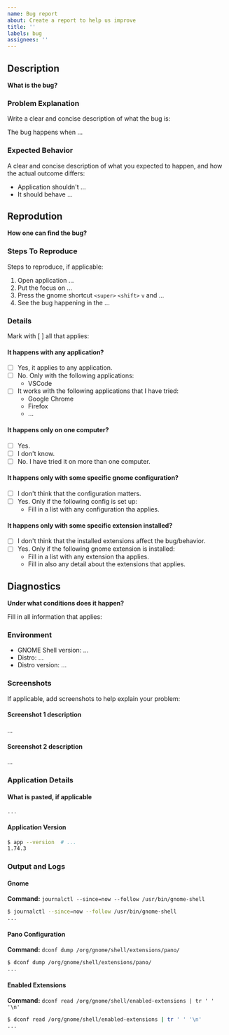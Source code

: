 ```yaml
---
name: Bug report
about: Create a report to help us improve
title: ''
labels: bug
assignees: ''
---
```


## Description

**What is the bug?**

### Problem Explanation

Write a clear and concise description of what the bug is:

The bug happens when ...

### Expected Behavior

A clear and concise description of what you expected to happen, and how the actual outcome differs:

- Application shouldn't ...
- It should behave ...

## Reprodution

**How one can find the bug?**

### Steps To Reproduce

Steps to reproduce, if applicable:

1. Open application ...
2. Put the focus on ...
3. Press the gnome shortcut `<super>` `<shift>` `v` and ...
4. See the bug happening in the ...

### Details

Mark with [ ] all that applies:

#### It happens with any application?

- [ ] Yes, it applies to any application.
- [ ] No. Only with the following applications:
  - VSCode
- [ ] It works with the following applications that I have tried:
  - Google Chrome
  - Firefox
  - ...

#### It happens only on one computer?

- [ ] Yes.
- [ ] I don't know.
- [ ] No. I have tried it on more than one computer.

#### It happens only with some specific gnome configuration?

- [ ] I don't think that the configuration matters.
- [ ] Yes. Only if the following config is set up:
  - Fill in a list with any configuration tha applies.

#### It happens only with some specific extension installed?

- [ ] I don't think that the installed extensions affect the bug/behavior.
- [ ] Yes. Only if the following gnome extension is installed:
  - Fill in a list with any extension tha applies.
  - Fill in also any detail about the extensions that applies.

## Diagnostics

**Under what conditions does it happen?**

Fill in all information that applies:

### Environment

- GNOME Shell version: ...
- Distro: ...
- Distro version: ...

### Screenshots

If applicable, add screenshots to help explain your problem:

#### Screenshot 1 description

...

#### Screenshot 2 description

...

### Application Details

#### What is pasted, if applicable

``` text
...
```

#### Application Version

``` bash
$ app --version  # ...
1.74.3
```

### Output and Logs

#### Gnome

**Command:** `journalctl --since=now --follow /usr/bin/gnome-shell`

``` bash
$ journalctl --since=now --follow /usr/bin/gnome-shell
...
```

#### Pano Configuration

**Command:** `dconf dump /org/gnome/shell/extensions/pano/`

``` bash
$ dconf dump /org/gnome/shell/extensions/pano/
...
```

#### Enabled Extensions

**Command:** `dconf read /org/gnome/shell/enabled-extensions | tr ' ' '\n'`

``` bash
$ dconf read /org/gnome/shell/enabled-extensions | tr ' ' '\n'
...
```